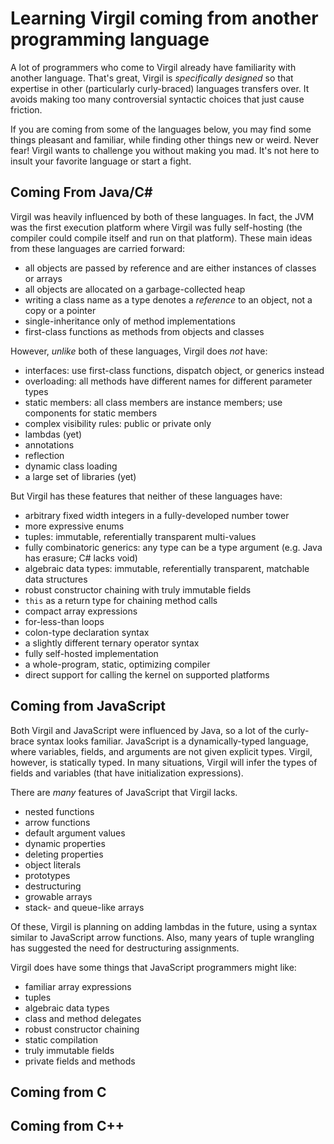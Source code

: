 # Learning Virgil coming from another programming language

A lot of programmers who come to Virgil already have familiarity with another language.
That's great, Virgil is *specifically designed* so that expertise in other (particularly curly-braced) languages transfers over.
It avoids making too many controversial syntactic choices that just cause friction.

If you are coming from some of the languages below, you may find some things pleasant and familiar, while finding other things new or weird.
Never fear!
Virgil wants to challenge you without making you mad.
It's not here to insult your favorite language or start a fight.

## Coming From Java/C\#

Virgil was heavily influenced by both of these languages.
In fact, the JVM was the first execution platform where Virgil was fully self-hosting (the compiler could compile itself and run on that platform).
These main ideas from these languages are carried forward:

  * all objects are passed by reference and are either instances of classes or arrays
  * all objects are allocated on a garbage-collected heap
  * writing a class name as a type denotes a *reference* to an object, not a copy or a pointer
  * single-inheritance only of method implementations
  * first-class functions as methods from objects and classes

However, *unlike* both of these languages, Virgil does *not* have:

  * interfaces: use first-class functions, dispatch object, or generics instead
  * overloading: all methods have different names for different parameter types
  * static members: all class members are instance members; use components for static members
  * complex visibility rules: public or private only
  * lambdas (yet)
  * annotations
  * reflection
  * dynamic class loading
  * a large set of libraries (yet)

But Virgil has these features that neither of these languages have:

  * arbitrary fixed width integers in a fully-developed number tower
  * more expressive enums
  * tuples: immutable, referentially transparent multi-values
  * fully combinatoric generics: any type can be a type argument (e.g. Java has erasure; C\# lacks void)
  * algebraic data types: immutable, referentially transparent, matchable data structures
  * robust constructor chaining with truly immutable fields
  * `this` as a return type for chaining method calls
  * compact array expressions
  * for-less-than loops
  * colon-type declaration syntax
  * a slightly different ternary operator syntax
  * fully self-hosted implementation
  * a whole-program, static, optimizing compiler
  * direct support for calling the kernel on supported platforms


## Coming from JavaScript

Both Virgil and JavaScript were influenced by Java, so a lot of the curly-brace syntax looks familiar.
JavaScript is a dynamically-typed language, where variables, fields, and arguments are not given explicit types.
Virgil, however, is statically typed.
In many situations, Virgil will infer the types of fields and variables (that have initialization expressions).

There are *many* features of JavaScript that Virgil lacks.

 * nested functions
 * arrow functions
 * default argument values
 * dynamic properties
 * deleting properties
 * object literals
 * prototypes
 * destructuring
 * growable arrays
 * stack- and queue-like arrays

Of these, Virgil is planning on adding lambdas in the future, using a syntax similar to JavaScript arrow functions.
Also, many years of tuple wrangling has suggested the need for destructuring assignments.

Virgil does have some things that JavaScript programmers might like:

 * familiar array expressions
 * tuples
 * algebraic data types
 * class and method delegates
 * robust constructor chaining
 * static compilation
 * truly immutable fields
 * private fields and methods


## Coming from C

## Coming from C++
